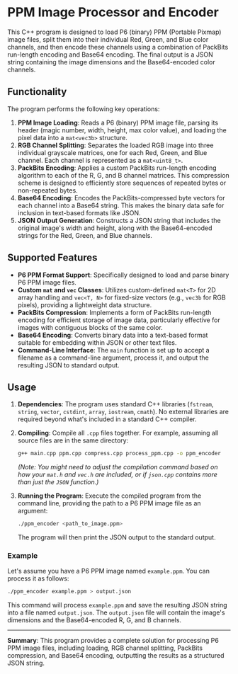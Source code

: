 # PPM Image Processor and Encoder

This C++ program is designed to load P6 (binary) PPM (Portable Pixmap) image files, split them into their individual Red, Green, and Blue color channels, and then encode these channels using a combination of PackBits run-length encoding and Base64 encoding. The final output is a JSON string containing the image dimensions and the Base64-encoded color channels.

## Functionality

The program performs the following key operations:

1.  **PPM Image Loading**: Reads a P6 (binary) PPM image file, parsing its header (magic number, width, height, max color value), and loading the pixel data into a `mat<vec3b>` structure.
2.  **RGB Channel Splitting**: Separates the loaded RGB image into three individual grayscale matrices, one for each Red, Green, and Blue channel. Each channel is represented as a `mat<uint8_t>`.
3.  **PackBits Encoding**: Applies a custom PackBits run-length encoding algorithm to each of the R, G, and B channel matrices. This compression scheme is designed to efficiently store sequences of repeated bytes or non-repeated bytes.
4.  **Base64 Encoding**: Encodes the PackBits-compressed byte vectors for each channel into a Base64 string. This makes the binary data safe for inclusion in text-based formats like JSON.
5.  **JSON Output Generation**: Constructs a JSON string that includes the original image's width and height, along with the Base64-encoded strings for the Red, Green, and Blue channels.

## Supported Features

*   **P6 PPM Format Support**: Specifically designed to load and parse binary P6 PPM image files.
*   **Custom `mat` and `vec` Classes**: Utilizes custom-defined `mat<T>` for 2D array handling and `vec<T, N>` for fixed-size vectors (e.g., `vec3b` for RGB pixels), providing a lightweight data structure.
*   **PackBits Compression**: Implements a form of PackBits run-length encoding for efficient storage of image data, particularly effective for images with contiguous blocks of the same color.
*   **Base64 Encoding**: Converts binary data into a text-based format suitable for embedding within JSON or other text files.
*   **Command-Line Interface**: The `main` function is set up to accept a filename as a command-line argument, process it, and output the resulting JSON to standard output.

## Usage

1.  **Dependencies**: The program uses standard C++ libraries (`fstream`, `string`, `vector`, `cstdint`, `array`, `iostream`, `cmath`). No external libraries are required beyond what's included in a standard C++ compiler.
2.  **Compiling**: Compile all `.cpp` files together. For example, assuming all source files are in the same directory:
    ```bash
    g++ main.cpp ppm.cpp compress.cpp process_ppm.cpp -o ppm_encoder
    ```
    *(Note: You might need to adjust the compilation command based on how your `mat.h` and `vec.h` are included, or if `json.cpp` contains more than just the `JSON` function.)*
3.  **Running the Program**:
    Execute the compiled program from the command line, providing the path to a P6 PPM image file as an argument:

    ```bash
    ./ppm_encoder <path_to_image.ppm>
    ```

    The program will then print the JSON output to the standard output.

### Example

Let's assume you have a P6 PPM image named `example.ppm`. You can process it as follows:

```bash
./ppm_encoder example.ppm > output.json
```

This command will process `example.ppm` and save the resulting JSON string into a file named `output.json`. The `output.json` file will contain the image's dimensions and the Base64-encoded R, G, and B channels.

---

**Summary**: This program provides a complete solution for processing P6 PPM image files, including loading, RGB channel splitting, PackBits compression, and Base64 encoding, outputting the results as a structured JSON string.
